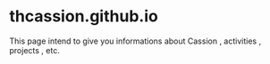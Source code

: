 # thcassion.github.io
This page intend to give you informations about Cassion , activities , projects , etc.
